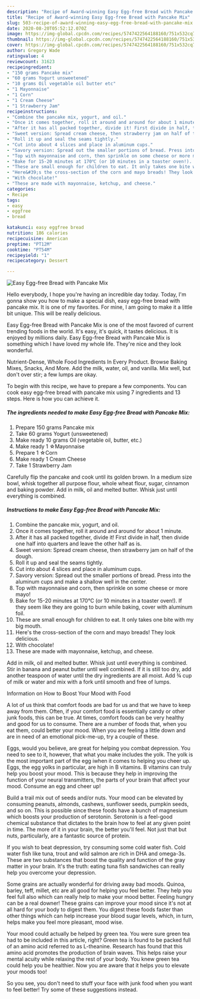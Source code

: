 ```yaml
---
description: "Recipe of Award-winning Easy Egg-free Bread with Pancake Mix"
title: "Recipe of Award-winning Easy Egg-free Bread with Pancake Mix"
slug: 503-recipe-of-award-winning-easy-egg-free-bread-with-pancake-mix
date: 2020-08-20T05:52:12.070Z
image: https://img-global.cpcdn.com/recipes/5747422564188160/751x532cq70/easy-egg-free-bread-with-pancake-mix-recipe-main-photo.jpg
thumbnail: https://img-global.cpcdn.com/recipes/5747422564188160/751x532cq70/easy-egg-free-bread-with-pancake-mix-recipe-main-photo.jpg
cover: https://img-global.cpcdn.com/recipes/5747422564188160/751x532cq70/easy-egg-free-bread-with-pancake-mix-recipe-main-photo.jpg
author: Gregory Wade
ratingvalue: 4
reviewcount: 31623
recipeingredient:
- "150 grams Pancake mix"
- "60 grams Yogurt unsweetened"
- "10 grams Oil vegetable oil butter etc"
- "1 Mayonnaise"
- "1 Corn"
- "1 Cream Cheese"
- "1 Strawberry Jam"
recipeinstructions:
- "Combine the pancake mix, yogurt, and oil."
- "Once it comes together, roll it around and around for about 1 minute."
- "After it has all packed together, divide it! First divide in half, then divide one half into quarters and leave the other half as is."
- "Sweet version: Spread cream cheese, then strawberry jam on half of the dough."
- "Roll it up and seal the seams tightly."
- "Cut into about 4 slices and place in aluminum cups."
- "Savory version: Spread out the smaller portions of bread. Press into the aluminum cups and make a shallow well in the center."
- "Top with mayonnaise and corn, then sprinkle on some cheese or more mayo!"
- "Bake for 15-20 minutes at 170℃ (or 10 minutes in a toaster oven!). If they seem like they are going to burn while baking, cover with aluminum foil."
- "These are small enough for children to eat. It only takes one bite with my big mouth."
- "Here&#39;s the cross-section of the corn and mayo breads! They look delicious."
- "With chocolate!"
- "These are made with mayonnaise, ketchup, and cheese."
categories:
- Recipe
tags:
- easy
- eggfree
- bread

katakunci: easy eggfree bread 
nutrition: 186 calories
recipecuisine: American
preptime: "PT12M"
cooktime: "PT54M"
recipeyield: "1"
recipecategory: Dessert

---
```



![Easy Egg-free Bread with Pancake Mix](https://img-global.cpcdn.com/recipes/5747422564188160/751x532cq70/easy-egg-free-bread-with-pancake-mix-recipe-main-photo.jpg)

Hello everybody, I hope you're having an incredible day today. Today, I'm gonna show you how to make a special dish, easy egg-free bread with pancake mix. It is one of my favorites. For mine, I am going to make it a little bit unique. This will be really delicious.

Easy Egg-free Bread with Pancake Mix is one of the most favored of current trending foods in the world. It's easy, it's quick, it tastes delicious. It is enjoyed by millions daily. Easy Egg-free Bread with Pancake Mix is something which I have loved my whole life. They're nice and they look wonderful.

Nutrient-Dense, Whole Food Ingredients In Every Product. Browse Baking Mixes, Snacks, And More. Add the milk, water, oil, and vanilla. Mix well, but don&#39;t over stir; a few lumps are okay.


To begin with this recipe, we have to prepare a few components. You can cook easy egg-free bread with pancake mix using 7 ingredients and 13 steps. Here is how you can achieve it.

<!--inarticleads1-->

##### The ingredients needed to make Easy Egg-free Bread with Pancake Mix:

1. Prepare 150 grams Pancake mix
1. Take 60 grams Yogurt (unsweetened)
1. Make ready 10 grams Oil (vegetable oil, butter, etc.)
1. Make ready 1 ☆Mayonnaise
1. Prepare 1 ☆Corn
1. Make ready 1 Cream Cheese
1. Take 1 Strawberry Jam


Carefully flip the pancake and cook until its golden brown. In a medium size bowl, whisk together all purpose flour, whole wheat flour, sugar, cinnamon and baking powder. Add in milk, oil and melted butter. Whisk just until everything is combined. 

<!--inarticleads2-->

##### Instructions to make Easy Egg-free Bread with Pancake Mix:

1. Combine the pancake mix, yogurt, and oil.
1. Once it comes together, roll it around and around for about 1 minute.
1. After it has all packed together, divide it! First divide in half, then divide one half into quarters and leave the other half as is.
1. Sweet version: Spread cream cheese, then strawberry jam on half of the dough.
1. Roll it up and seal the seams tightly.
1. Cut into about 4 slices and place in aluminum cups.
1. Savory version: Spread out the smaller portions of bread. Press into the aluminum cups and make a shallow well in the center.
1. Top with mayonnaise and corn, then sprinkle on some cheese or more mayo!
1. Bake for 15-20 minutes at 170℃ (or 10 minutes in a toaster oven!). If they seem like they are going to burn while baking, cover with aluminum foil.
1. These are small enough for children to eat. It only takes one bite with my big mouth.
1. Here&#39;s the cross-section of the corn and mayo breads! They look delicious.
1. With chocolate!
1. These are made with mayonnaise, ketchup, and cheese.


Add in milk, oil and melted butter. Whisk just until everything is combined. Stir in banana and peanut butter until well combined. If it is still too dry, add another teaspoon of water until the dry ingredients are all moist. Add ¾ cup of milk or water and mix with a fork until smooth and free of lumps. 

Information on How to Boost Your Mood with Food


A lot of us think that comfort foods are bad for us and that we have to keep away from them. Often, if your comfort food is essentially candy or other junk foods, this can be true. At times, comfort foods can be very healthy and good for us to consume. There are a number of foods that, when you eat them, could better your mood. When you are feeling a little down and are in need of an emotional pick-me-up, try a couple of these.

Eggs, would you believe, are great for helping you combat depression. You need to see to it, however, that what you make includes the yolk. The yolk is the most important part of the egg iwhen it comes to helping you cheer up. Eggs, the egg yolks in particular, are high in B vitamins. B vitamins can truly help you boost your mood. This is because they help in improving the function of your neural transmitters, the parts of your brain that affect your mood. Consume an egg and cheer up!

Build a trail mix out of seeds and/or nuts. Your mood can be elevated by consuming peanuts, almonds, cashews, sunflower seeds, pumpkin seeds, and so on. This is possible since these foods have a bunch of magnesium which boosts your production of serotonin. Serotonin is a feel-good chemical substance that dictates to the brain how to feel at any given point in time. The more of it in your brain, the better you'll feel. Not just that but nuts, particularly, are a fantastic source of protein.

If you wish to beat depression, try consuming some cold water fish. Cold water fish like tuna, trout and wild salmon are rich in DHA and omega-3s. These are two substances that boost the quality and function of the gray matter in your brain. It's the truth: eating tuna fish sandwiches can really help you overcome your depression. 

Some grains are actually wonderful for driving away bad moods. Quinoa, barley, teff, millet, etc are all good for helping you feel better. They help you feel full also which can really help to make your mood better. Feeling hungry can be a real downer! These grains can improve your mood since it's not at all hard for your body to digest them. You digest these foods faster than other things which can help increase your blood sugar levels, which, in turn, helps make you feel more pleasant, mood wise.

Your mood could actually be helped by green tea. You were sure green tea had to be included in this article, right? Green tea is found to be packed full of an amino acid referred to as L-theanine. Research has found that this amino acid promotes the production of brain waves. This helps raise your mental acuity while relaxing the rest of your body. You knew green tea could help you be healthier. Now you are aware that it helps you to elevate your moods too!

So you see, you don't need to stuff your face with junk food when you want to feel better! Try  some  of  these  suggestions  instead.

